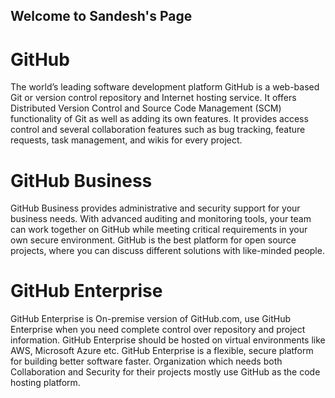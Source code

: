 ## Welcome to Sandesh's Page
# GitHub
The world’s leading software development platform GitHub is a web-based Git or version control repository and Internet hosting service. It offers Distributed Version Control and Source Code Management (SCM) functionality of Git as well as adding its own features. It provides access control and several collaboration features such as bug tracking, feature requests, task management, and wikis for every project.

# GitHub Business
   GitHub Business provides administrative and security support for your business needs. With advanced auditing and monitoring tools, your team can work together on GitHub while meeting critical requirements in your own secure environment. GitHub is the best platform for open source projects, where you can discuss different solutions with like-minded people.

# GitHub Enterprise
   GitHub Enterprise is On-premise version of GitHub.com, use GitHub Enterprise when you need complete control over repository and project information. GitHub Enterprise should be hosted on virtual environments like AWS, Microsoft Azure etc. GitHub Enterprise is a flexible, secure platform for building better software faster. Organization which needs both Collaboration and Security for their projects mostly use GitHub as the code hosting platform.

